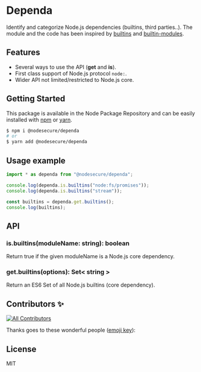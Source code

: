 # Dependa
Identify and categorize Node.js dependencies (builtins, third parties..). The module and the code has been inspired by [builtins](https://github.com/juliangruber/builtins) and [builtin-modules](https://github.com/sindresorhus/builtin-modules).

## Features
- Several ways to use the API (**get** and **is**).
- First class support of Node.js protocol `node:`.
- Wider API not limited/restricted to Node.js core.

## Getting Started

This package is available in the Node Package Repository and can be easily installed with [npm](https://docs.npmjs.com/getting-started/what-is-npm) or [yarn](https://yarnpkg.com).

```bash
$ npm i @nodesecure/dependa
# or
$ yarn add @nodesecure/dependa
```

## Usage example

```js
import * as dependa from "@nodesecure/dependa";

console.log(dependa.is.builtins("node:fs/promises"));
console.log(dependa.is.builtins("stream"));

const builtins = dependa.get.builtins();
console.log(builtins);
```

## API

### is.builtins(moduleName: string): boolean
Return true if the given moduleName is a Node.js core dependency.

### get.builtins(options): Set< string >
Return an ES6 Set of all Node.js builtins (core dependency).

## Contributors ✨

<!-- ALL-CONTRIBUTORS-BADGE:START - Do not remove or modify this section -->
[![All Contributors](https://img.shields.io/badge/all_contributors-2-orange.svg?style=flat-square)](#contributors-)
<!-- ALL-CONTRIBUTORS-BADGE:END -->

Thanks goes to these wonderful people ([emoji key](https://allcontributors.org/docs/en/emoji-key)):

<!-- ALL-CONTRIBUTORS-LIST:START - Do not remove or modify this section -->
<!-- prettier-ignore-start -->
<!-- markdownlint-disable -->

<!-- markdownlint-restore -->
<!-- prettier-ignore-end -->

<!-- ALL-CONTRIBUTORS-LIST:END -->

## License
MIT

